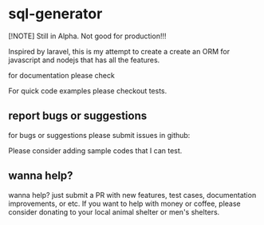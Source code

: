 # sql-generator

[!NOTE]
Still in Alpha. Not good for production!!!

Inspired by laravel, this is my attempt to create a create an ORM for javascript and nodejs that has all the features.

for documentation please check [](https://devbro1.github.io/sql-generator/)

For quick code examples please checkout tests.


## report bugs or suggestions
for bugs or suggestions please submit issues in github:
[](https://github.com/devbro1/sql-generator/issues)

Please consider adding sample codes that I can test.

## wanna help?
wanna help? just submit a PR with new features, test cases, documentation improvements, or etc.
If you want to help with money or coffee, please consider donating to your local animal shelter or men's shelters.